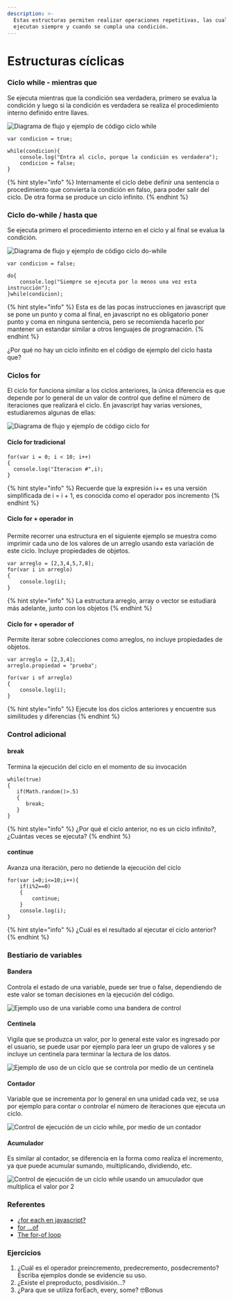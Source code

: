 ```yaml
---
description: >-
  Estas estructuras permiten realizar operaciones repetitivas, las cuales se
  ejecutan siempre y cuando se cumpla una condición.
---
```


# Estructuras cíclicas

### Ciclo while - mientras que

Se ejecuta mientras que la condición sea verdadera, primero se evalua la condición y luego si la condición es verdadera se realiza el procedimiento interno definido entre llaves.

![Diagrama de flujo y ejemplo de c&#xF3;digo ciclo while](../.gitbook/assets/imagen%20%2817%29.png)

```text
var condicion = true;

while(condicion){
    console.log("Entra al ciclo, porque la condición es verdadera");
    condicion = false;
}
```

{% hint style="info" %}
Internamente el ciclo debe definir una sentencia o procedimiento que convierta la condición en falso, para poder salir del ciclo. De otra forma se produce un ciclo infinito.
{% endhint %}

### Ciclo do-while / hasta que

Se ejecuta primero el procedimiento interno en el ciclo y al final se evalua la condición.

![Diagrama de flujo y ejemplo de c&#xF3;digo ciclo do-while](../.gitbook/assets/imagen%20%2810%29.png)

```text
var condicion = false;

do{
    console.log("Siempre se ejecuta por lo menos una vez esta instrucción");
}while(condicion);
```

{% hint style="info" %}
Esta es de las pocas instrucciones en javascript que se pone un punto y coma al final, en javascript no es obligatorio poner punto y coma en ninguna sentencia, pero se recomienda hacerlo por mantener un estandar similar a otros lenguajes de programación.
{% endhint %}

¿Por qué no hay un ciclo infinito en el código de ejemplo del ciclo hasta que?

### Ciclos for

El ciclo for funciona similar a los ciclos anteriores, la única diferencia es que depende por lo general de un valor de control que define el número de iteraciones que realizará el ciclo. En javascript hay varias versiones, estudiaremos algunas de ellas:

![Diagrama de flujo y ejemplo de c&#xF3;digo ciclo for](../.gitbook/assets/imagen%20%2811%29.png)

#### Ciclo for tradicional

```text
for(var i = 0; i < 10; i++)
{
  console.log("Iteracion #",i);
}
```

{% hint style="info" %}
Recuerde que la expresión i++ es una versión simplificada de i = i + 1, es conocida como el operador pos incremento
{% endhint %}

#### Ciclo for + operador in

### 

Permite recorrer una estructura en el siguiente ejemplo se muestra como imprimir cada uno de los valores de un arreglo usando esta variación de este ciclo. Incluye propiedades de objetos.

```text
var arreglo = [2,3,4,5,7,8];
for(var i in arreglo)
{
    console.log(i);
}
```

{% hint style="info" %}
La estructura arreglo, array o vector se estudiará más adelante, junto con los objetos
{% endhint %}

#### Ciclo for + operador of

Permite iterar sobre colecciones como arreglos, no incluye propiedades de objetos.

```text
var arreglo = [2,3,4];
arreglo.propiedad = "prueba";

for(var i of arreglo)
{
    console.log(i);
}
```

{% hint style="info" %}
Ejecute los dos ciclos anteriores y encuentre sus similitudes y diferencias
{% endhint %}

### Control adicional

#### break

Termina la ejecución del ciclo en el momento de su invocación

```text
while(true)
{
   if(Math.random()>.5)
   {
      break;
   }
}
```

{% hint style="info" %}
¿Por qué el ciclo anterior, no es un ciclo infinito?, ¿Cuántas veces se ejecuta?
{% endhint %}

#### continue

Avanza una iteración, pero no detiende la ejecución del ciclo

```text
for(var i=0;i<=10;i++){
    if(i%2==0)
    {
        continue;
    }
    console.log(i);
}
```

{% hint style="info" %}
¿Cuál es el resultado al ejecutar el ciclo anterior?
{% endhint %}

### Bestiario de variables

#### Bandera

Controla el estado de una variable, puede ser true o false, dependiendo de este valor se toman decisiones en la ejecución del código.

![Ejemplo uso de una variable como una bandera de control](../.gitbook/assets/imagen%20%2818%29.png)

#### Centinela

Vigila que se produzca un valor, por lo general este valor es ingresado por el usuario, se puede usar por ejemplo para leer un grupo de valores y se incluye un centinela para terminar la lectura de los datos.

![Ejemplo de uso de un ciclo que se controla por medio de un centinela](../.gitbook/assets/imagen%20%289%29.png)

#### Contador

Variable que se incrementa por lo general en una unidad cada vez, se usa por ejemplo para contar o controlar el número de iteraciones que ejecuta un ciclo.

![Control de ejecuci&#xF3;n de un ciclo while, por medio de un contador](../.gitbook/assets/imagen%20%2813%29.png)

#### Acumulador

Es similar al contador, se diferencia en la forma como realiza el incremento, ya que puede acumular sumando, multiplicando, dividiendo, etc.

![Control de ejecuci&#xF3;n de un ciclo while usando un amuculador que multiplica el valor por 2](../.gitbook/assets/imagen%20%2815%29.png)

### Referentes

* [¿for each en javascript?](https://es.stackoverflow.com/questions/17640/for-each-en-javascript)
* [for ...of](https://developer.mozilla.org/es/docs/Web/JavaScript/Reference/Statements/for...of)
* [The for-of loop](https://exploringjs.com/es6/ch_for-of.html)

### Ejercicios

1. ¿Cuál es el operador preincremento, predecremento, posdecremento? Escriba ejemplos donde se evidencie su uso.
2. ¿Existe el preproducto, posdivisión...?
3. ¿Para que se utiliza forEach, every, some? 🤓Bonus



